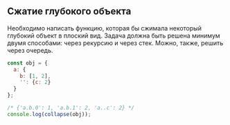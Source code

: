 ## Сжатие глубокого объекта

Необходимо написать функцию, которая бы сжимала некоторый глубокий объект в плоский вид.
Задача должна быть решена минимум двумя способами: через рекурсию и через стек. Можно, также, решить через очередь.

   ```js
   const obj = {
     a: {
       b: [1, 2],
       '': {c: 2}
     }
   };
   
   /* {'a.b.0': 1, 'a.b.1': 2, 'a..c': 2} */
   console.log(collapse(obj));
   ```
